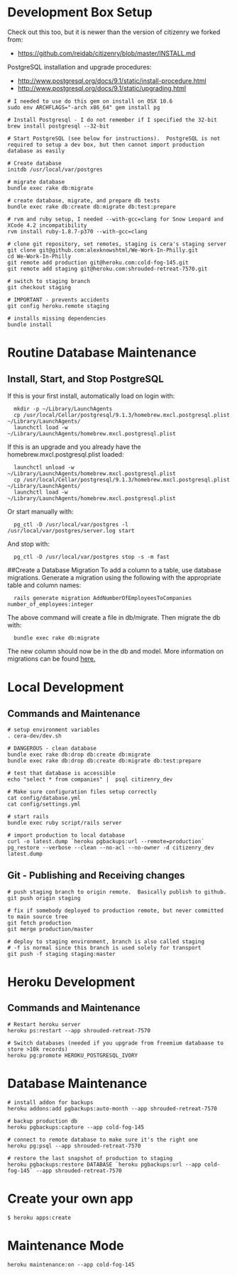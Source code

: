 # Development Box Setup
Check out this too, but it is newer than the version of citizenry we forked from:
- https://github.com/reidab/citizenry/blob/master/INSTALL.md

PostgreSQL installation and upgrade procedures:
- http://www.postgresql.org/docs/9.1/static/install-procedure.html
- http://www.postgresql.org/docs/9.1/static/upgrading.html

```
# I needed to use do this gem on install on OSX 10.6
sudo env ARCHFLAGS="-arch x86_64" gem install pg

# Install Postgresql - I do not remember if I specified the 32-bit
brew install postgresql --32-bit

# Start PostgreSQL (see below for instructions).  PostgreSQL is not required to setup a dev box, but then cannot import production database as easily

# Create database
initdb /usr/local/var/postgres

# migrate database
bundle exec rake db:migrate 

# create database, migrate, and prepare db tests
bundle exec rake db:create db:migrate db:test:prepare

# rvm and ruby setup, I needed --with-gcc=clang for Snow Leopard and XCode 4.2 incompatibility
rvm install ruby-1.8.7-p370 --with-gcc=clang

# clone git repository, set remotes, staging is cera's staging server
git clone git@github.com:alexknowshtml/We-Work-In-Philly.git
cd We-Work-In-Philly
git remote add production git@heroku.com:cold-fog-145.git
git remote add staging git@heroku.com:shrouded-retreat-7570.git

# switch to staging branch
git checkout staging

# IMPORTANT - prevents accidents
git config heroku.remote staging                                                                                                              

# installs missing dependencies
bundle install
```

# Routine Database Maintenance

## Install, Start, and Stop PostgreSQL

If this is your first install, automatically load on login with:

```
  mkdir -p ~/Library/LaunchAgents
  cp /usr/local/Cellar/postgresql/9.1.3/homebrew.mxcl.postgresql.plist ~/Library/LaunchAgents/
  launchctl load -w ~/Library/LaunchAgents/homebrew.mxcl.postgresql.plist
```

If this is an upgrade and you already have the homebrew.mxcl.postgresql.plist loaded:

```
  launchctl unload -w ~/Library/LaunchAgents/homebrew.mxcl.postgresql.plist
  cp /usr/local/Cellar/postgresql/9.1.3/homebrew.mxcl.postgresql.plist ~/Library/LaunchAgents/
  launchctl load -w ~/Library/LaunchAgents/homebrew.mxcl.postgresql.plist
```

Or start manually with:

```
  pg_ctl -D /usr/local/var/postgres -l /usr/local/var/postgres/server.log start
```

And stop with:

```
  pg_ctl -D /usr/local/var/postgres stop -s -m fast
```

##Create a Database Migration
To add a column to a table, use database migrations. Generate a migration using the following with the appropriate table and column names:

```
  rails generate migration AddNumberOfEmployeesToCompanies number_of_employees:integer
```

The above command will create a file in db/migrate. Then migrate the db with:

```
  bundle exec rake db:migrate
```

The new column should now be in the db and model. More information on migrations can be found [here.](http://guides.rubyonrails.org/migrations.html#creating-a-standalone-migration)



# Local Development 

## Commands and Maintenance
```
# setup environment variables
. cera-dev/dev.sh

# DANGEROUS - clean database
bundle exec rake db:drop db:create db:migrate
bundle exec rake db:drop db:create db:migrate db:test:prepare

# test that database is accessible
echo "select * from companies" |  psql citizenry_dev

# Make sure configuration files setup correctly
cat config/database.yml
cat config/settings.yml

# start rails
bundle exec ruby script/rails server

# import production to local database
curl -o latest.dump `heroku pgbackups:url --remote=production`
pg_restore --verbose --clean --no-acl --no-owner -d citizenry_dev latest.dump
```


## Git - Publishing and Receiving changes
```
# push staging branch to origin remote.  Basically publish to github.
git push origin staging

# fix if somebody deployed to production remote, but never committed to main source tree
git fetch production
git merge production/master

# deploy to staging environment, branch is also called staging 
# -f is normal since this branch is used solely for transport
git push -f staging staging:master
```



# Heroku Development

## Commands and Maintenance
```
# Restart heroku server
heroku ps:restart --app shrouded-retreat-7570

# Switch databases (needed if you upgrade from freemium databaase to store >10k records)
heroku pg:promote HEROKU_POSTGRESQL_IVORY
```

# Database Maintenance
```
# install addon for backups
heroku addons:add pgbackups:auto-month --app shrouded-retreat-7570

# backup production db
heroku pgbackups:capture --app cold-fog-145

# connect to remote database to make sure it's the right one
heroku pg:psql --app shrouded-retreat-7570

# restore the last snapshot of production to staging
heroku pgbackups:restore DATABASE `heroku pgbackups:url --app cold-fog-145` --app shrouded-retreat-7570
```

# Create your own app
```
$ heroku apps:create
```

# Maintenance Mode
```
heroku maintenance:on --app cold-fog-145
```
